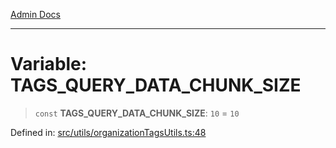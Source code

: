 [Admin Docs](/)

***

# Variable: TAGS\_QUERY\_DATA\_CHUNK\_SIZE

> `const` **TAGS\_QUERY\_DATA\_CHUNK\_SIZE**: `10` = `10`

Defined in: [src/utils/organizationTagsUtils.ts:48](https://github.com/abhassen44/talawa-admin/blob/285f7384c3d26b5028a286d84f89b85120d130a2/src/utils/organizationTagsUtils.ts#L48)
